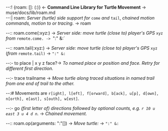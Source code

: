 --:! {roam: []: (:)} <- **Command Line Library for Turtle Movement** -> muse/docs/lib/roam.md      
--:| roam: _Server (turtle) side support for_ `come` _and_ `tail`, _chained motion commands, motion to or tracing._ -> roam  

--:: roam.come(:xyz:) -> _Server side: move turtle (close to) player's GPS_ `xyz` _from_ `remote.come. -> `":" &:`  

--:: roam.tail(:xyz:) -> _Server side: move turtle (close to) player's GPS_ `xyz` (_from_ `remote.tail)` -> `":" &:`  

--:- to place | x y z face?-> _To named place or position and face. Retry for different first direction._   

--:- trace trailname ->  _Move turtle along traced situations in named trail from one end of trail to the other._  

--:# Movements are `r[ight], l[eft], f[orward], b[ack], u[p], d[own], n[orth], e[ast], s[outh], w[est]`.  

--:- go _(first letter of) directions followed by optional counts, e.g. `r 10 u east 3 u 4 d n`._ -> _Chained movement._  

--:: roam.op(arguments: ":"[]) -> _Move turtle:_ -> `":" &:`  